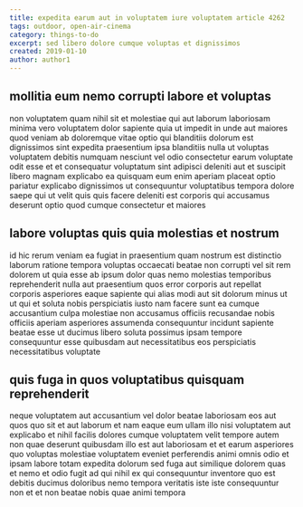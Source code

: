 ```yaml
---
title: expedita earum aut in voluptatem iure voluptatem article 4262
tags: outdoor, open-air-cinema
category: things-to-do
excerpt: sed libero dolore cumque voluptas et dignissimos
created: 2019-01-10
author: author1
---
```


## mollitia eum nemo corrupti labore et voluptas

non voluptatem quam nihil sit et molestiae qui aut laborum laboriosam minima vero voluptatem dolor sapiente quia ut impedit in unde aut maiores quod veniam ab doloremque vitae optio qui blanditiis dolorum est dignissimos sint expedita praesentium ipsa blanditiis nulla ut voluptas voluptatem debitis numquam nesciunt vel odio consectetur earum voluptate odit esse et et consequatur voluptatum sint adipisci deleniti aut et suscipit libero magnam explicabo ea quisquam eum enim aperiam placeat optio pariatur explicabo dignissimos ut consequuntur voluptatibus tempora dolore saepe qui ut velit quis quis facere deleniti est corporis qui accusamus deserunt optio quod cumque consectetur et maiores

## labore voluptas quis quia molestias et nostrum

id hic rerum veniam ea fugiat in praesentium quam nostrum est distinctio laborum ratione tempora voluptas occaecati beatae non corrupti vel sit rem dolorem ut quia esse ab ipsum dolor quas nemo molestias temporibus reprehenderit nulla aut praesentium quos error corporis aut repellat corporis asperiores eaque sapiente qui alias modi aut sit dolorum minus ut ut qui et soluta nobis perspiciatis iusto nam facere sunt ea cumque accusantium culpa molestiae non accusamus officiis recusandae nobis officiis aperiam asperiores assumenda consequuntur incidunt sapiente beatae esse ut ducimus libero soluta possimus ipsam tempore consequuntur esse quibusdam aut necessitatibus eos perspiciatis necessitatibus voluptate

## quis fuga in quos voluptatibus quisquam reprehenderit

neque voluptatem aut accusantium vel dolor beatae laboriosam eos aut quos quo sit et aut laborum et nam eaque eum ullam illo nisi voluptatem aut explicabo et nihil facilis dolores cumque voluptatem velit tempore autem non quae deserunt quibusdam illo est aut laboriosam et et earum asperiores quo voluptas molestiae voluptatem eveniet perferendis animi omnis odio et ipsam labore totam expedita dolorum sed fuga aut similique dolorem quas et nemo et odio fugit ad qui nihil ex qui consequuntur inventore quo est debitis ducimus doloribus nemo tempora veritatis iste iste consequuntur non et et non beatae nobis quae animi tempora
